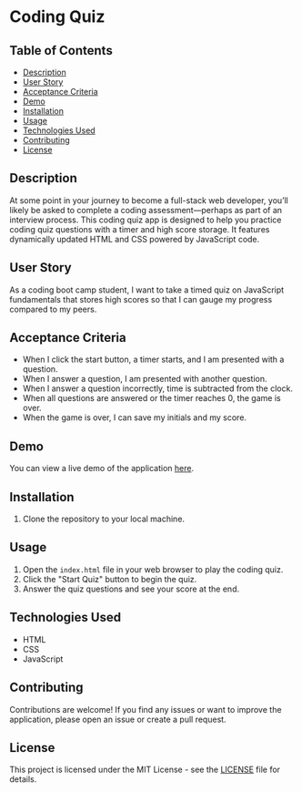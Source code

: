 # Coding Quiz

## Table of Contents
- [Description](#description)
- [User Story](#user-story)
- [Acceptance Criteria](#acceptance-criteria)
- [Demo](#demo)
- [Installation](#installation)
- [Usage](#usage)
- [Technologies Used](#technologies-used)
- [Contributing](#contributing)
- [License](#license)

## Description
At some point in your journey to become a full-stack web developer, you’ll likely be asked to complete a coding assessment—perhaps as part of an interview process. This coding quiz app is designed to help you practice coding quiz questions with a timer and high score storage. It features dynamically updated HTML and CSS powered by JavaScript code.

## User Story
As a coding boot camp student, I want to take a timed quiz on JavaScript fundamentals that stores high scores so that I can gauge my progress compared to my peers.

## Acceptance Criteria
- When I click the start button, a timer starts, and I am presented with a question.
- When I answer a question, I am presented with another question.
- When I answer a question incorrectly, time is subtracted from the clock.
- When all questions are answered or the timer reaches 0, the game is over.
- When the game is over, I can save my initials and my score.

## Demo
You can view a live demo of the application [here](link-to-your-live-demo).

## Installation
1. Clone the repository to your local machine.


## Usage
1. Open the `index.html` file in your web browser to play the coding quiz.
2. Click the "Start Quiz" button to begin the quiz.
3. Answer the quiz questions and see your score at the end.

## Technologies Used
- HTML
- CSS
- JavaScript

## Contributing
Contributions are welcome! If you find any issues or want to improve the application, please open an issue or create a pull request.

## License
This project is licensed under the MIT License - see the [LICENSE](LICENSE) file for details.

